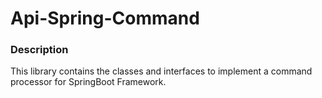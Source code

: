 Api-Spring-Command
======================

### Description
This library contains the classes and interfaces to implement a command processor for SpringBoot Framework.
